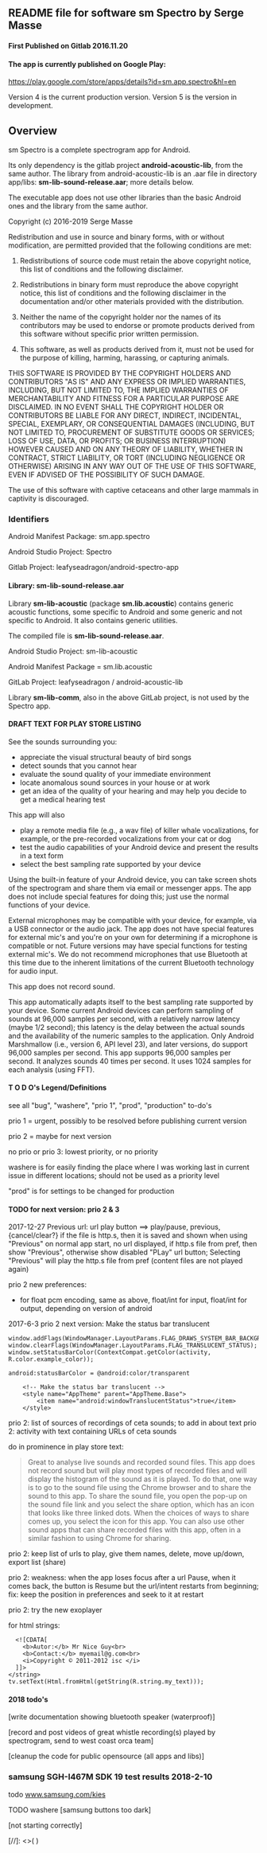 ## README file for software sm Spectro by Serge Masse ##
#### First Published on Gitlab 2016.11.20 ####

#### The app is currently published on Google Play: ####
https://play.google.com/store/apps/details?id=sm.app.spectro&hl=en

Version 4 is the current production version. 
Version 5 is the version in development.

## Overview ##
sm Spectro is a complete spectrogram app for Android.

Its only dependency is the gitlab project **android-acoustic-lib**, 
from the same author. The library from android-acoustic-lib is an 
.aar file in directory app/libs: **sm-lib-sound-release.aar**; more details below.

The executable app does not use other libraries than 
the basic Android ones and the library from the same author.

Copyright (c) 2016-2019 Serge Masse

Redistribution and use in source and binary forms, with or without modification, are permitted 
provided that the following conditions are met:
                           
1. Redistributions of source code must retain the above copyright notice, this list of conditions 
and the following disclaimer.
                           
2. Redistributions in binary form must reproduce the above copyright notice, this list of 
conditions and the following disclaimer in the documentation and/or other materials 
provided with the distribution.
                           
3. Neither the name of the copyright holder nor the names of its contributors may be used 
to endorse or promote products derived from this software without specific prior written 
permission.

4. This software, as well as products derived from it, must not be used for the purpose of 
killing, harming, harassing, or capturing animals.
                           
THIS SOFTWARE IS PROVIDED BY THE COPYRIGHT HOLDERS AND CONTRIBUTORS "AS IS" 
AND ANY EXPRESS OR IMPLIED WARRANTIES, INCLUDING, BUT NOT LIMITED TO, THE IMPLIED 
WARRANTIES OF MERCHANTABILITY AND FITNESS FOR A PARTICULAR PURPOSE ARE DISCLAIMED.
IN NO EVENT SHALL THE COPYRIGHT HOLDER OR CONTRIBUTORS BE LIABLE FOR ANY DIRECT,
INDIRECT, INCIDENTAL, SPECIAL, EXEMPLARY, OR CONSEQUENTIAL DAMAGES (INCLUDING, 
BUT NOT LIMITED TO, PROCUREMENT OF SUBSTITUTE GOODS OR SERVICES; LOSS OF USE, 
DATA, OR PROFITS; OR BUSINESS INTERRUPTION) HOWEVER CAUSED AND ON ANY 
THEORY OF LIABILITY, WHETHER IN CONTRACT, STRICT LIABILITY, OR TORT 
(INCLUDING NEGLIGENCE OR OTHERWISE) ARISING IN ANY WAY OUT OF THE USE OF 
THIS SOFTWARE, EVEN IF ADVISED OF THE POSSIBILITY OF SUCH DAMAGE.

The use of this software with captive cetaceans and other large mammals
in captivity is discouraged.

### Identifiers ###

Android Manifest Package: sm.app.spectro 

Android Studio Project: Spectro

Gitlab Project: leafyseadragon/android-spectro-app

<!-- git remote add origin git@gitlab.com:leafyseadragon/android-spectro-app.git -->


#### Library: sm-lib-sound-release.aar ####

Library **sm-lib-acoustic** (package **sm.lib.acoustic**) 
contains generic acoustic functions, 
some specific to Android and some generic and not specific to Android. 
It also contains generic utilities.

The compiled file is **sm-lib-sound-release.aar**.

Android Studio Project: sm-lib-acoustic

Android Manifest Package = sm.lib.acoustic

GitLab Project: leafyseadragon / android-acoustic-lib

Library **sm-lib-comm**, also in the above GitLab project, is not used by the Spectro app.

#### DRAFT TEXT FOR PLAY STORE LISTING ####

See the sounds surrounding you:
- appreciate the visual structural beauty of bird songs
- detect sounds that you cannot hear
- evaluate the sound quality of your immediate environment
- locate anomalous sound sources in your house or at work
- get an idea of the quality of your hearing and may help you decide to get a medical hearing test

This app will also
- play a remote media file (e.g., a wav file) of killer whale vocalizations, for example, or the pre-recorded vocalizations from your cat or dog
- test the audio capabilities of your Android device and present the results in a text form
- select the best sampling rate supported by your device

Using the built-in feature of your Android device, you can take screen shots of the spectrogram and share them via email or messenger apps.
    The app does not include special features for doing this; just use the normal functions of your device.

External microphones may be compatible with your device, for example, via a USB connector or the audio jack.
    The app does not have special features for external mic's and you're on your own for determining if a microphone is compatible or not.
    Future versions may have special functions for testing external mic's.
    We do not recommend microphones that use Bluetooth at this time due to the inherent limitations of the current Bluetooth technology for audio input.

This app does not record sound.

This app automatically adapts itself to the best sampling rate supported by your device.
Some current Android devices can perform sampling of sounds at 96,000 samples per second, with a relatively narrow latency (maybe 1/2 second);
    this latency is the delay between the actual sounds and the availability of the numeric samples to the application.
    Only Android Marshmallow (i.e., version 6, API level 23), and later versions, do support 96,000 samples per second.
    This app supports 96,000 samples per second. It analyzes sounds 40 times per second. It uses 1024 samples for each analysis (using FFT).



#### T O D O's Legend/Definitions ####

see all "bug", "washere", "prio 1", "prod", "production" to-do's

prio 1 = urgent, possibly to be resolved before publishing current version

prio 2 = maybe for next version

no prio or prio 3: lowest priority, or no priority

washere is for easily finding the place where I was working last in current issue 
in different locations; should not be used as a priority level

"prod" is for settings to be changed for production



#### TODO for next version: prio 2 & 3 ####

2017-12-27 
Previous url: url play button ==> play/pause, previous, {cancel/clear?}
if the file is http.s, then it is saved and shown when using "Previous"
on normal app start, no url displayed, 
if http.s file from pref, then show "Previous", 
otherwise show disabled "PLay" url button;
Selecting "Previous" will play the http.s file from pref
(content files are not played again)

prio 2 new preferences:
- for float pcm encoding, same as above, float/int for input, float/int for output, depending on version of android


2017-6-3 prio 2 next version: Make the status bar translucent

```Window window = activity.getWindow();
window.addFlags(WindowManager.LayoutParams.FLAG_DRAWS_SYSTEM_BAR_BACKGROUNDS);
window.clearFlags(WindowManager.LayoutParams.FLAG_TRANSLUCENT_STATUS);
window.setStatusBarColor(ContextCompat.getColor(activity, R.color.example_color));

android:statusBarColor = @android:color/transparent

    <!-- Make the status bar translucent -->
    <style name="AppTheme" parent="AppTheme.Base">
        <item name="android:windowTranslucentStatus">true</item>
    </style>
```

prio 2: list of sources of recordings of ceta sounds; to add in about text
prio 2: activity with text containing URLs of ceta sounds

do in prominence in play store text:

>Great to analyse live sounds and recorded sound files.
This app does not record sound but will play most types of recorded files and will display the histogram of the sound as it is played.
To do that, one way is to go to the sound file using the Chrome browser and to share the sound to this app.
To share the sound file, you open the pop-up on the sound file link and you select the share option, which has an icon that looks like three linked dots.
When the choices of ways to share comes up, you select the icon for this app.
You can also use other sound apps that can share recorded files with this app, often in a similar fashion to using Chrome for sharing.

 
prio 2: keep list of urls to play, give them names, delete, move up/down, export list (share)

prio 2: weakness: when the app loses focus after a url Pause, when it comes back, the button is Resume 
but the url/intent restarts from beginning; fix: keep the position in preferences and seek to it at restart

prio 2: try the new exoplayer

for html strings: 
```<string name="my_text">
  <![CDATA[
    <b>Autor:</b> Mr Nice Guy<br>
    <b>Contact:</b> myemail@g.com<br>
    <i>Copyright © 2011-2012 isc </i>
  ]]>
</string>
tv.setText(Html.fromHtml(getString(R.string.my_text)));
```

#### 2018 todo's ####

[write documentation showing bluetooth speaker (waterproof)]

[record and post videos of great whistle recording(s) played by spectrogram, send to west coast orca team]

[cleanup the code for public opensource (all apps and libs)]

### samsung SGH-I467M SDK 19 test results 2018-2-10 ###

todo www.samsung.com/kies

TODO washere [samsung buttons too dark]

[not starting correctly]


[//]: <>(
)